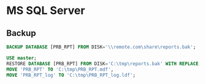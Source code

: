 # MS SQL Server

## Backup

```sql
BACKUP DATABASE [PRB_RPT] FROM DISK='\\remote.com\share\reports.bak';
```

```sql
USE master;
RESTORE DATABASE [PRB_RPT] FROM DISK='C:\tmp\reports.bak' WITH REPLACE,
MOVE 'PRB_RPT' TO 'C:\tmp\PRB_RPT.mdf',
MOVE 'PRB_RPT_log' TO 'C:\tmp\PRB_RPT_log.ldf';
```
